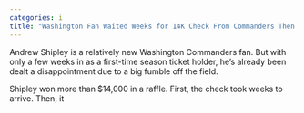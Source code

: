 ```yaml
---
categories: i
title: "Washington Fan Waited Weeks for 14K Check From Commanders Then It Bounced"
---
```


Andrew Shipley is a relatively new Washington Commanders fan. But with only a few weeks in as a first-time season ticket holder, he’s already been dealt a disappointment due to a big fumble off the field.



Shipley won more than $14,000 in a raffle. First, the check took weeks to arrive. Then, it 